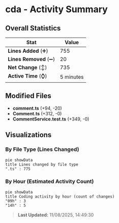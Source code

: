 # cda - Activity Summary 

## Overall Statistics

| Stat                   | Value                                                             |
| ---------------------- | ----------------------------------------------------------------- |
| **Lines Added** (➕)   | 755                                          |
| **Lines Removed** (➖) | 20                                        |
| **Net Change** (↕)    | 735                |
| **Active Time** (⌚)   | 5 minutes |


## Modified Files
- **comment.ts** (+94, -20)
- **Comment.ts** (+312, -0)
- **CommentService.test.ts** (+349, -0)

## Visualizations

### By File Type (Lines Changed)

```mermaid
pie showData
title Lines changed by file type
".ts" : 775
```

### By Hour (Estimated Activity Count)

```mermaid
pie showData
title Coding activity by hour (count of changes)
"09h" : 3
"14h" : 5
```


> **Last Updated:** 11/08/2025, 14:49:30